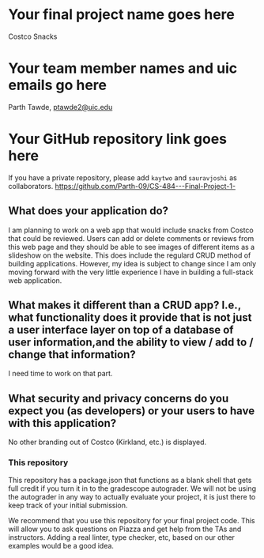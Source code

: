 # Your final project name goes here
Costco Snacks

# Your team member names and uic emails go here
Parth Tawde, ptawde2@uic.edu

# Your GitHub repository link goes here
If you have a private repository, please add `kaytwo` and `sauravjoshi` as collaborators.
https://github.com/Parth-09/CS-484---Final-Project-1-

## What does your application do?
I am planning to work on a web app that would include snacks from Costco that could be reviewed. Users can add or delete comments or reviews from this web page and they should be able to see images of different items as a slideshow on the website. This does include the regulard CRUD method of building applications. However, my idea is subject to change since I am only moving forward with the very little experience I have in building a full-stack web application.

## What makes it different than a CRUD app? I.e., what functionality does it provide that is not just a user interface layer on top of a database of user information,and the ability to view / add to / change that information?
I need time to work on that part.

## What security and privacy concerns do you expect you (as developers) or your users to have with this application?
No other branding out of Costco (Kirkland, etc.) is displayed.


### This repository

This repository has a package.json that functions as a blank shell that gets full credit if you turn it in to the gradescope autograder. We will not be using the autograder in any way to actually evaluate your project, it is just there to keep track of your initial submission.

We recommend that you use this repository for your final project code. This will allow you to ask questions on Piazza and get help from the TAs and instructors. Adding a real linter, type checker, etc, based on our other examples would be a good idea.


